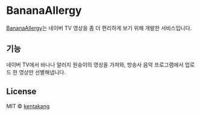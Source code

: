 # BananaAllergy
[BananaAllergy](https://bam.kentakang.com)는 네이버 TV 영상을 좀 더 편리하게 보기 위해 개발한 서비스입니다.
## 기능
네이버 TV에서 바나나 알러지 원숭이의 영상을 가져와, 방송사 음악 프로그램에서 업로드 한 영상만 선별해냅니다.
## License
MIT © [kentakang](http://kentakang.com)